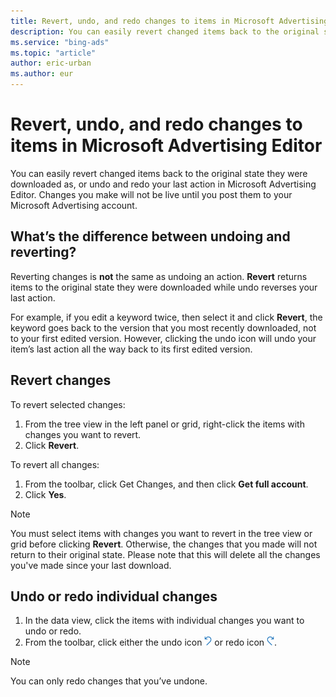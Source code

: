 ```yaml
---
title: Revert, undo, and redo changes to items in Microsoft Advertising Editor
description: You can easily revert changed items back to the original state they were downloaded as, or undo and redo your last action in Microsoft Advertising Editor.
ms.service: "bing-ads"
ms.topic: "article"
author: eric-urban
ms.author: eur
---
```


# Revert, undo, and redo changes to items in Microsoft Advertising Editor

You can easily revert changed items back to the original state they were downloaded as, or undo and redo your last action in Microsoft Advertising Editor. Changes you make will not be live until you post them to your Microsoft Advertising account.

## What’s the difference between undoing and reverting?

Reverting changes is **not** the same as undoing an action. **Revert** returns items to the original state they were downloaded while undo reverses your last action.

For example, if you edit a keyword twice, then select it and click **Revert**, the keyword goes back to the version that you most recently downloaded, not to your first edited version. However, clicking the undo icon will undo your item’s last action all the way back to its first edited version.

## Revert changes

To revert selected changes:
1. From the tree view in the left panel or grid, right-click the items with changes you want to revert.
1. Click **Revert**.

To revert all changes:
1. From the toolbar, click Get Changes, and then click **Get full account**.
1. Click **Yes**.

> [!NOTE]
> You must select items with changes you want to revert in the tree view or grid before clicking **Revert**. Otherwise, the changes that you made will not return to their original state.
> Please note that this will delete all the changes you've made since your last download.

## Undo or redo individual changes

1. In the data view, click the items with individual changes you want to undo or redo.
1. From the toolbar, click either the undo icon ![undo icon](../images/MAE_Icons_undo.png) or redo icon ![redo icon](../images/MAE_Icons_redo.png).

> [!NOTE]
> You can only redo changes that you’ve undone.



